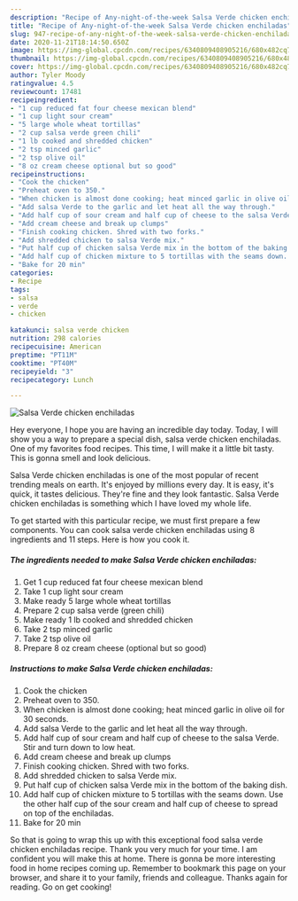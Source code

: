 ```yaml
---
description: "Recipe of Any-night-of-the-week Salsa Verde chicken enchiladas"
title: "Recipe of Any-night-of-the-week Salsa Verde chicken enchiladas"
slug: 947-recipe-of-any-night-of-the-week-salsa-verde-chicken-enchiladas
date: 2020-11-21T18:14:50.650Z
image: https://img-global.cpcdn.com/recipes/6340809408905216/680x482cq70/salsa-verde-chicken-enchiladas-recipe-main-photo.jpg
thumbnail: https://img-global.cpcdn.com/recipes/6340809408905216/680x482cq70/salsa-verde-chicken-enchiladas-recipe-main-photo.jpg
cover: https://img-global.cpcdn.com/recipes/6340809408905216/680x482cq70/salsa-verde-chicken-enchiladas-recipe-main-photo.jpg
author: Tyler Moody
ratingvalue: 4.5
reviewcount: 17481
recipeingredient:
- "1 cup reduced fat four cheese mexican blend"
- "1 cup light sour cream"
- "5 large whole wheat tortillas"
- "2 cup salsa verde green chili"
- "1 lb cooked and shredded chicken"
- "2 tsp minced garlic"
- "2 tsp olive oil"
- "8 oz cream cheese optional but so good"
recipeinstructions:
- "Cook the chicken"
- "Preheat oven to 350."
- "When chicken is almost done cooking; heat minced garlic in olive oil for 30 seconds."
- "Add salsa Verde to the garlic and let heat all the way through."
- "Add half cup of sour cream and half cup of cheese to the salsa Verde. Stir and turn down to low heat."
- "Add cream cheese and break up clumps"
- "Finish cooking chicken. Shred with two forks."
- "Add shredded chicken to salsa Verde mix."
- "Put half cup of chicken salsa Verde mix in the bottom of the baking dish."
- "Add half cup of chicken mixture to 5 tortillas with the seams down. Use the other half cup of the sour cream and half cup of cheese to spread on top of the enchiladas."
- "Bake for 20 min"
categories:
- Recipe
tags:
- salsa
- verde
- chicken

katakunci: salsa verde chicken 
nutrition: 298 calories
recipecuisine: American
preptime: "PT11M"
cooktime: "PT40M"
recipeyield: "3"
recipecategory: Lunch

---
```



![Salsa Verde chicken enchiladas](https://img-global.cpcdn.com/recipes/6340809408905216/680x482cq70/salsa-verde-chicken-enchiladas-recipe-main-photo.jpg)

Hey everyone, I hope you are having an incredible day today. Today, I will show you a way to prepare a special dish, salsa verde chicken enchiladas. One of my favorites food recipes. This time, I will make it a little bit tasty. This is gonna smell and look delicious.

Salsa Verde chicken enchiladas is one of the most popular of recent trending meals on earth. It's enjoyed by millions every day. It is easy, it's quick, it tastes delicious. They're fine and they look fantastic. Salsa Verde chicken enchiladas is something which I have loved my whole life.




To get started with this particular recipe, we must first prepare a few components. You can cook salsa verde chicken enchiladas using 8 ingredients and 11 steps. Here is how you cook it.

<!--inarticleads1-->

##### The ingredients needed to make Salsa Verde chicken enchiladas:

1. Get 1 cup reduced fat four cheese mexican blend
1. Take 1 cup light sour cream
1. Make ready 5 large whole wheat tortillas
1. Prepare 2 cup salsa verde (green chili)
1. Make ready 1 lb cooked and shredded chicken
1. Take 2 tsp minced garlic
1. Take 2 tsp olive oil
1. Prepare 8 oz cream cheese (optional but so good)




<!--inarticleads2-->

##### Instructions to make Salsa Verde chicken enchiladas:

1. Cook the chicken
1. Preheat oven to 350.
1. When chicken is almost done cooking; heat minced garlic in olive oil for 30 seconds.
1. Add salsa Verde to the garlic and let heat all the way through.
1. Add half cup of sour cream and half cup of cheese to the salsa Verde. Stir and turn down to low heat.
1. Add cream cheese and break up clumps
1. Finish cooking chicken. Shred with two forks.
1. Add shredded chicken to salsa Verde mix.
1. Put half cup of chicken salsa Verde mix in the bottom of the baking dish.
1. Add half cup of chicken mixture to 5 tortillas with the seams down. Use the other half cup of the sour cream and half cup of cheese to spread on top of the enchiladas.
1. Bake for 20 min




So that is going to wrap this up with this exceptional food salsa verde chicken enchiladas recipe. Thank you very much for your time. I am confident you will make this at home. There is gonna be more interesting food in home recipes coming up. Remember to bookmark this page on your browser, and share it to your family, friends and colleague. Thanks again for reading. Go on get cooking!
